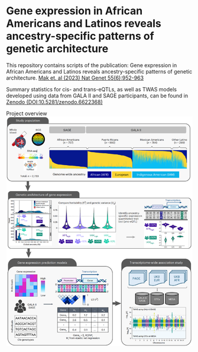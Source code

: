 # Gene expression in African Americans and Latinos reveals ancestry-specific patterns of genetic architecture

This repository contains scripts of the publication:
Gene expression in African Americans and Latinos reveals ancestry-specific patterns of genetic architecture.
[Mak et. al (2023) Nat Genet 55(6):952-963](https://www.nature.com/articles/s41588-023-01377-z)

Summary statistics for cis- and trans-eQTLs, as well as TWAS models developed using data from GALA II and SAGE participants, can be found in [Zenodo (DOI:10.5281/zenodo.6622368)](https://zenodo.org/records/7735723)

Project overview
![Project overview](gene-exp-predict-model.png "Project overview")
